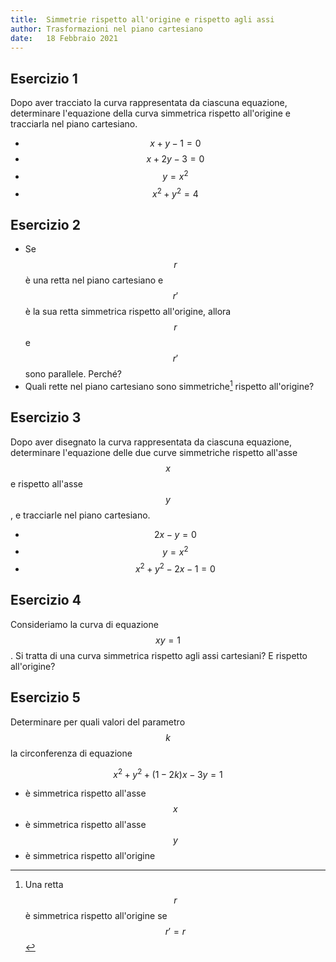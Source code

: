 ```yaml
---
title:  Simmetrie rispetto all'origine e rispetto agli assi
author: Trasformazioni nel piano cartesiano
date:   18 Febbraio 2021
---
```


Esercizio 1
-----------

Dopo aver tracciato la curva rappresentata da ciascuna equazione, determinare l'equazione della curva simmetrica rispetto all'origine e tracciarla nel piano cartesiano.

* <span>$$x + y - 1 = 0$$</span>
* <span>$$x + 2y -3 = 0$$</span>
* <span>$$y = x^2$$</span>
* <span>$$x^2 + y^2 = 4$$</span>

Esercizio 2
-----------

* Se $$r$$ è una retta nel piano cartesiano e $$r'$$ è la sua retta simmetrica rispetto all'origine, allora $$r$$ e $$r'$$ sono parallele. Perché?
* Quali rette nel piano cartesiano sono simmetriche[^1] rispetto all'origine?

[^1]: Una retta $$r$$ è simmetrica rispetto all'origine se $$r' = r$$

Esercizio 3
-----------

Dopo aver disegnato la curva rappresentata da ciascuna equazione, determinare l'equazione delle due curve simmetriche rispetto all'asse $$x$$ e rispetto all'asse $$y$$, e tracciarle nel piano cartesiano.

* <span>$$2x - y = 0$$</span>
* <span>$$y = x^2$$</span>
* <span>$$x^2 + y^2 - 2x - 1 = 0$$</span>

Esercizio 4
-----------

Consideriamo la curva di equazione $$xy = 1$$. Si tratta di una curva simmetrica rispetto agli assi cartesiani? E rispetto all'origine?

Esercizio 5
-----------

Determinare per quali valori del parametro $$k$$ la circonferenza di equazione

$$
  x^2 + y^2 + (1 - 2k)x - 3y = 1
$$

* è simmetrica rispetto all'asse $$x$$
* è simmetrica rispetto all'asse $$y$$
* è simmetrica rispetto all'origine

